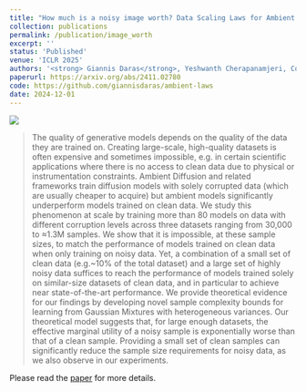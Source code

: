 ```yaml
---
title: "How much is a noisy image worth? Data Scaling Laws for Ambient Diffusion"
collection: publications
permalink: /publication/image_worth
excerpt: ''
status: 'Published'
venue: 'ICLR 2025'
authors: '<strong> Giannis Daras</strong>, Yeshwanth Cherapanamjeri, Constantinos Daskalakis'
paperurl: https://arxiv.org/abs/2411.02780
code: https://github.com/giannisdaras/ambient-laws
date: 2024-12-01
---
```


![](https://github.com/giannisdaras/ambient-laws/raw/main/figs/image_worth.png)

> The quality of generative models depends on the quality of the data they are trained on. Creating large-scale, high-quality datasets is often expensive and sometimes impossible, e.g. in certain scientific applications where there is no access to clean data due to physical or instrumentation constraints. Ambient Diffusion and related frameworks train diffusion models with solely corrupted data (which are usually cheaper to acquire) but ambient models significantly underperform models trained on clean data. We study this phenomenon at scale by training more than 80 models on data with different corruption levels across three datasets ranging from 30,000 to ≈1.3M samples. We show that it is impossible, at these sample sizes, to match the performance of models trained on clean data when only training on noisy data. Yet, a combination of a small set of clean data (e.g.~10% of the total dataset) and a large set of highly noisy data suffices to reach the performance of models trained solely on similar-size datasets of clean data, and in particular to achieve near state-of-the-art performance. We provide theoretical evidence for our findings by developing novel sample complexity bounds for learning from Gaussian Mixtures with heterogeneous variances. Our theoretical model suggests that, for large enough datasets, the effective marginal utility of a noisy sample is exponentially worse than that of a clean sample. Providing a small set of clean samples can significantly reduce the sample size requirements for noisy data, as we also observe in our experiments.



Please read the [paper](https://arxiv.org/abs/2411.02780) for more details.